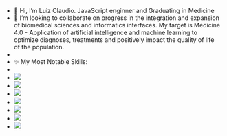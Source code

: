- 👋 Hi, I’m Luiz Claudio. JavaScript enginner and Graduating in Medicine
- 💞️ I’m looking to collaborate on progress in the integration and expansion of biomedical sciences and informatics interfaces. My target is Medicine 4.0 - Application of artificial intelligence and machine learning to optimize diagnoses, treatments and positively impact the quality of life of the population.
-
-  ✨ My Most Notable Skills:
-  
- <img src="https://img.shields.io/badge/JavaScript-323330?style=for-the-badge&logo=javascript&logoColor=F7DF1E" />
- <img src="https://img.shields.io/badge/Node.js-43853D?style=for-the-badge&logo=node.js&logoColor=white" />
- <img src="https://img.shields.io/badge/React-20232A?style=for-the-badge&logo=react&logoColor=61DAFB" />
- <img src="https://img.shields.io/badge/React_Native-20232A?style=for-the-badge&logo=react&logoColor=61DAFB" />
- <img src="https://img.shields.io/badge/MySQL-00000F?style=for-the-badge&logo=mysql&logoColor=white" />
- <img src="https://img.shields.io/badge/Amazon_AWS-232F3E?style=for-the-badge&logo=amazon-aws&logoColor=white" />
- <img src="https://img.shields.io/badge/Docker-2496ED?style=for-the-badge&logo=docker&logoColor=white" />


<!---
LuiArruda99/LuiArruda99 is a ✨ special ✨ repository because its `README.md` (this file) appears on your GitHub profile.
You can click the Preview link to take a look at your changes.
--->
